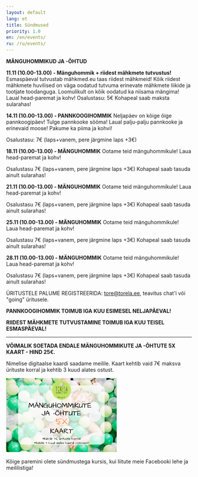 ```yaml
---
layout: default
lang: et
title: Sündmused
priority: 1.0
en: /en/events/
ru: /ru/events/
---
```


**MÄNGUHOMMIKUD JA -ÕHTUD**


**11.11 (10.00-13.00) - Mänguhommik + riidest mähkmete tutvustus!**
Esmaspäeval tutvustab mähkmed.eu taas riidest mähkmeid! Kõik riidest mähkmete huvilised on väga oodatud tutvuma erinevate mähkmete liikide ja tootjate toodanguga. 
Loomulikult on kõik oodatud ka niisama mängima! 
Laual head-paremat ja kohv! 
Osalustasu: 5€
Kohapeal saab maksta sularahas!

**14.11 (10.00-13.00) - PANNKOOGIHOMMIK**
Neljapäev on kõige õige pannkoogipäev! Tulge pannkooke sööma! 
Laual palju-palju pannkooke ja erinevaid moose!
Pakume ka piima ja kohvi! 

Osalustasu: 7€ (laps+vanem, pere järgmine laps +3€)


**18.11 (10.00-13.00) - MÄNGUHOMMIK**
Ootame teid mänguhommikule! Laua head-paremat ja kohv!

Osalustasu 7€ (laps+vanem, pere järgmine laps +3€)
Kohapeal saab tasuda ainult sularahas!


**21.11 (10.00-13.00) - MÄNGUHOMMIK**
Ootame teid mänguhommikule! Laua head-paremat ja kohv!

Osalustasu 7€ (laps+vanem, pere järgmine laps +3€)
Kohapeal saab tasuda ainult sularahas!


**25.11 (10.00-13.00) - MÄNGUHOMMIK**
Ootame teid mänguhommikule! Laua head-paremat ja kohv!

Osalustasu 7€ (laps+vanem, pere järgmine laps +3€)
Kohapeal saab tasuda ainult sularahas!


**28.11 (10.00-13.00) - MÄNGUHOMMIK**
Ootame teid mänguhommikule! Laua head-paremat ja kohv!

Osalustasu 7€ (laps+vanem, pere järgmine laps +3€)
Kohapeal saab tasuda ainult sularahas!





ÜRITUSTELE PALUME REGISTREERIDA: tore@torela.ee, teavitus chat'i või "going" üritusele. 


**PANNKOOGIHOMMIK TOIMUB IGA KUU ESIMESEL NELJAPÄEVAL!**

**RIIDEST MÄHKMETE TUTVUSTAMINE TOIMUB IGA KUU TEISEL ESMASPÄEVAL!**

***

**VÕIMALIK SOETADA ENDALE MÄNGUHOMMIKUTE JA -ÕHTUTE 5X KAART - HIND 25€.**

Nimelise digitaalse kaardi saadame meilile. Kaart kehtib vaid 7€ maksva ürituste korral ja kehtib 3 kuud alates ostust.

<img alt="5xkaart" src="5x-kaart.png" height="200">

Kõige paremini olete sündmustega kursis, kui liitute meie Facebooki lehe ja meililistiga!
